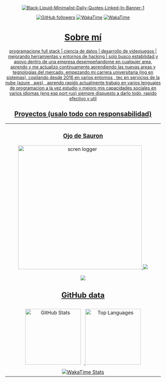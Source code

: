 <div align="center">
<a href="https://ibb.co/xC42DMS">
<img src="https://i.ibb.co/smBg2Fv/Black-Liquid-Minimalist-Daily-Quotes-Linked-In-Banner-1.png" border='0' alt="Black-Liquid-Minimalist-Daily-Quotes-Linked-In-Banner-1"
</a>

  <!-- Iconos del perfil -->
<p>
<a href="https://github.com/miguelacaceresrios">
<img src="https://img.shields.io/github/followers/miguelacaceresrios?style=social" alt="GitHub followers"></a>
<a href="https://wakatime.com/@miguelacaceresrios">
<img src="https://img.shields.io/badge/WakaTime-Profile-blue?style=flat-square&logo=wakatime" alt="WakaTime"></a>
<a href="https://wakatime.com/@62e0b602-708f-43af-b1bb-bcdc3dd3b812">
<img src="https://img.shields.io/badge/WakaTime-2496ED?style=flat&logo=wakatime&logoColor=white" alt="WakaTime"</a>
</p>

<div>
<h1>Sobre mí</h1>
<p>programacione full stack | ciencia de datos | desarrollo de videojuegos | mejorando herramientas y entornos de hacking | solo busco estabilidad y apoyo dentro de una empresa desempeñandome en cualquier area, aprendo y me actualizo 
continuamente aprendiendo las nuevas areas y tegnologias del mercado, empezando mi carrera universitaria (ing en sistemas), copilando desde 2016 en varios entornos , tec en servicios de la nube (azure , aws) , aprendo rapido actualmente trabajo en varios lenguajes de programacion a la vez estudio y mejoro mis capacidades sociales en varios idiomas (eng esp port rus) siempre dispuesto a darlo todo, rapido efectivo y util 
</p>
</div>




<h2>Proyectos (usalo todo con responsabilidad)</h2>

<table>
<tr>
<td width="50%">
<h3 align="center"> Ojo de Sauron </h3>
<div align="center">
<a href="https://github.com/miguelacaceresrios/screen-logger-" target="_blank">
<img src="https://i.postimg.cc/43Lj3K3s/sauron.png" width="400" alt="scren logger"></a>
<img src="https://img.shields.io/badge/CÓDIGO-ffffffstyle=for-the-badge&logo=github&logoColor=black">
<p>
<a href="https://github.com/miguelacaceresrios/screen-logger-" target="_blank">
<img src="https://img.shields.io/badge/CÓDIGO-ffffff?style=for-the-badge&logo=github&logoColor=black">
</a>









  <h2>GitHub data</h2>
  <div style="text-align: center;">
    <!-- GitHub Data -->
    <div style="display: inline-block; margin-right: 10px;">
      <a href="https://github.com/miguelacaceresrios">
        <img height="180em" src="https://github-readme-stats-eight-theta.vercel.app/api?username=miguelacaceresrios&show_icons=true&theme=dark&include_all_commits=true&count_private=true" alt="GitHub Stats">
      </a>
    </div>
    <!-- Lenguajes -->
    <div style="display: inline-block; margin-top: 10px;">
      <a href="https://github.com/miguelacaceresrios">
        <img height="180em" src="https://github-readme-stats.vercel.app/api/top-langs/?username=miguelacaceresrios&layout=compact&langs_count=8&theme=dark" alt="Top Languages">
      </a>
    </div>
    <!-- WakaTime -->
    <div style="display: inline-block; margin-top: 10px;">
      <a href="https://wakatime.com/@miguelacaceresrios">
        <img src="https://github-readme-stats.vercel.app/api/wakatime?username=miguelacaceresrios&theme=dark" alt="WakaTime Stats">
      </a>
    </div>
  </div>
</div>
